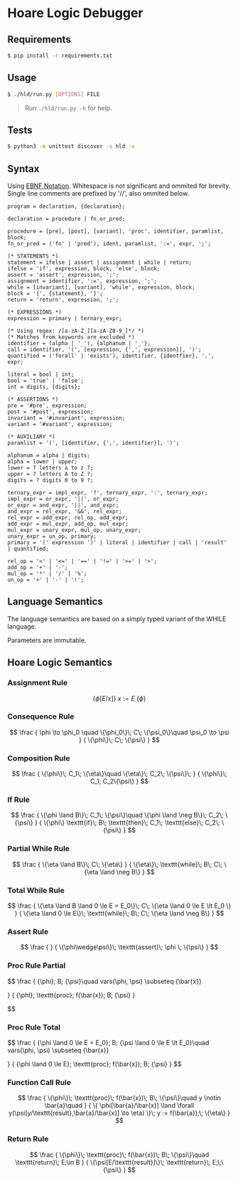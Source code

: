 # Hoare Logic Debugger

## Requirements
```sh
$ pip install -r requirements.txt
```

## Usage
```sh
$ ./hld/run.py [OPTIONS] FILE
```

> Run `./hld/run.py -h` for help.

## Tests
```sh
$ python3 -m unittest discover -s hld -v
```

## Syntax
Using [EBNF Notation](https://www.iso.org/standard/26153.html).
Whitespace is not significant and ommited for brevity.
Single line comments are prefixed by '//', also ommited below.

```ebnf
program = declaration, {declaration};

declaration = procedure | fn_or_pred;

procedure = [pre], [post], [variant], 'proc', identifier, paramlist, block;
fn_or_pred = ('fn' | 'pred'), ident, paramlist, ':=', expr, ';';

(* STATEMENTS *)
statement = ifelse | assert | assignment | while | return;
ifelse = 'if', expression, block, 'else', block;
assert = 'assert', expression, ';';
assignment = identifier, ':=', expression, ';';
while = [invariant], [variant], 'while', expression, block;
block = '{', {statement}, '}';
return = 'return', expression, ';';

(* EXPRESSIONS *)
expression = primary | ternary_expr;

(* Using regex: /[a-zA-Z_][a-zA-Z0-9_]*/ *)
(* Matches from keywords are excluded *)
identifier = (alpha | '_'), {alphanum | '_'};
call = identifier, '(', [expression, {',', expression}], ')';
quantified = ('forall' | 'exists'), identifier, {identfier}, '.', expr;

literal = bool | int;
bool = 'true' | 'false';
int = digits, {digits};

(* ASSERTIONS *)
pre = '#pre', expression;
post = '#post', expression;
invariant = '#invariant', expression;
variant = '#variant', expression;

(* AUXILIARY *)
paramlist = '(', [identifier, {',', identifier}], ')';

alphanum = alpha | digits;
alpha = lower | upper;
lower = ? letters a to z ?;
upper = ? letters A to Z ?;
digits = ? digits 0 to 9 ?;

ternary_expr = impl_expr, '?', ternary_expr, ':', ternary_expr;
impl_expr = or_expr, '||', or_expr;
or_expr = and_expr, '||', and_expr;
and_expr = rel_expr, '&&', rel_expr;
rel_expr = add_expr, rel_op, add_expr;
add_expr = mul_expr, add_op, mul_expr;
mul_expr = unary_expr, mul_op, unary_expr;
unary_expr = un_op, primary;
primary = '(' expression ')' | literal | identifier | call | 'result' | quantified;

rel_op = '<' | '<=' | '==' | '!=' | '>=' | '>';
add_op = '+' | '-';
mul_op = '*' | '/' | '%';
un_op = '+' | '-' | '!';
```

## Language Semantics
The language semantics are based on a simply typed variant of the WHILE language.

Parameters are immutable.

## Hoare Logic Semantics

### Assignment Rule
$$
\{\phi [E/x]\}\; x:=E\; \{\phi\}
$$

### Consequence Rule
$$
\frac
{
    \phi \to \phi_0 \quad
    \{\phi_0\}\; C\; \{\psi_0\}\quad
    \psi_0 \to \psi
}
{
    \{\phi\}\; C\; \{\psi\}
}
$$

### Composition Rule
$$
\frac
{
    \{\phi\}\; C_1\; \{\eta\}\quad
    \{\eta\}\; C_2\; \{\psi\}\;
}
{
    \{\phi\}\; C_1; C_2\{\psi\}
}
$$

### If Rule
$$
\frac
{
    \{\phi \land B\}\; C_1\; \{\psi\}\quad
    \{\phi \land \neg B\}\; C_2\; \{\psi\}
}
{
    \{\phi\} \texttt{if}\; B\; \texttt{then}\; C_1\; \texttt{else}\; C_2\; \{\psi\}
}
$$

### Partial While Rule
$$
\frac
{
    \{\eta \land B\}\; C\; \{\eta\}
}
{
    \{\eta\}\; \texttt{while}\; B\; C\; \{\eta \land \neg B\}
}
$$

### Total While Rule
$$
\frac
{
    \{\eta \land B \land 0 \le E = E_0\}\; C\; \{\eta \land 0 \le E \lt E_0 \}
}
{
    \{\eta \land 0 \le E\}\; \texttt{while}\; B\; C\; \{\eta \land \neg B\}
}
$$

### Assert Rule
$$
\frac
{
}
{
    \{\phi\wedge\psi\}\; \texttt{assert}\; \phi \; \{\psi\}
}
$$

### Proc Rule Partial
$$
\frac
{
    \{\phi\}\; B\; \{\psi\}\quad
     vars(\phi, \psi) \subseteq \{\bar{x}\}

}
{
    \{\phi\}\; \texttt{proc}\; f(\bar{x})\; B\; \{\psi\}
}

$$

### Proc Rule Total
$$
\frac
{
    \{\phi \land 0 \le E = E_0\}\; B\; \{\psi \land 0 \le E \lt E_0\}\quad
     vars(\phi, \psi) \subseteq \{\bar{x}\}

}
{
    \{\phi \land 0 \le E\}\; \texttt{proc}\; f(\bar{x})\; B\; \{\psi\}
}
$$

### Function Call Rule
$$
\frac
{
    \{\phi\}\; \texttt{proc}\; f(\bar{x})\; B\; \{\psi\}\quad
    y \notin \bar{a}\quad
}
{
    \{
        \phi[\bar{a}/\bar{x}]
            \land \forall y(\psi[y/\texttt{result},\bar{a}/\bar{x}]
        \to \eta)
    \}\;
    y := f(\bar{a});\;
    \{\eta\}
}
$$

### Return Rule
$$
\frac
{
    \{\phi\}\; \texttt{proc}\; f(\bar{x})\; B\; \{\psi\}\quad
    \texttt{return}\; E;\in B
}
{
    \{\psi[E/\texttt{result}]\}\; \texttt{return}\; E;\;\{\psi\}
}
$$
